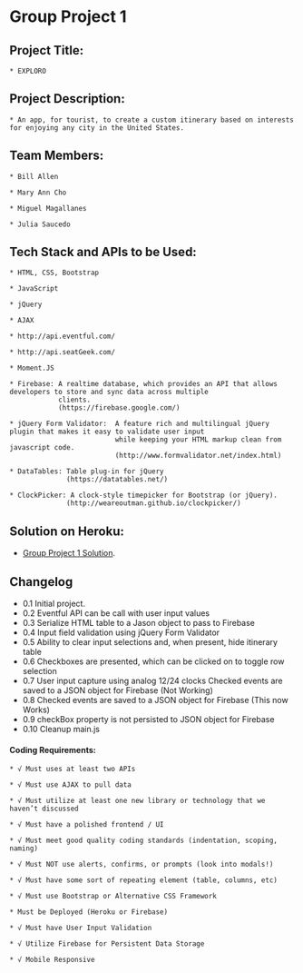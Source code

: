 # Group Project 1


## Project Title:
	* EXPLORO

## Project Description:

	* An app, for tourist, to create a custom itinerary based on interests for enjoying any city in the United States.

## Team Members:
	* Bill Allen

	* Mary Ann Cho

	* Miguel Magallanes

	* Julia Saucedo

## Tech Stack and APIs to be Used:

	* HTML, CSS, Bootstrap

	* JavaScript

	* jQuery

	* AJAX

	* http://api.eventful.com/

	* http://api.seatGeek.com/

	* Moment.JS

	* Firebase: A realtime database, which provides an API that allows developers to store and sync data across multiple
	            clients.
	            (https://firebase.google.com/)

	* jQuery Form Validator:  A feature rich and multilingual jQuery plugin that makes it easy to validate user input
	                          while keeping your HTML markup clean from javascript code.
	                          (http://www.formvalidator.net/index.html)

	* DataTables: Table plug-in for jQuery
	              (https://datatables.net/)

	* ClockPicker: A clock-style timepicker for Bootstrap (or jQuery).
	              (http://weareoutman.github.io/clockpicker/)


## Solution on Heroku:
- [Group Project 1 Solution]().

## Changelog
- 0.1  Initial project.
- 0.2  Eventful API can be call with user input values
- 0.3  Serialize HTML table to a Jason object to pass to Firebase
- 0.4  Input field validation using jQuery Form Validator
- 0.5  Ability to clear input selections and, when present, hide itinerary table
- 0.6  Checkboxes are presented, which can be clicked on to toggle row selection
- 0.7  User input capture using analog 12/24 clocks
       Checked events are saved to a JSON object for Firebase (Not Working)
- 0.8  Checked events are saved to a JSON object for Firebase (This now Works)
- 0.9  checkBox property is not persisted to JSON object for Firebase
- 0.10 Cleanup main.js


#### Coding Requirements:

	* √ Must uses at least two APIs

	* √ Must use AJAX to pull data

	* √ Must utilize at least one new library or technology that we haven’t discussed

	* √ Must have a polished frontend / UI

	* √ Must meet good quality coding standards (indentation, scoping, naming)

	* √ Must NOT use alerts, confirms, or prompts (look into modals!)

	* √ Must have some sort of repeating element (table, columns, etc)

	* √ Must use Bootstrap or Alternative CSS Framework

	* Must be Deployed (Heroku or Firebase)

	* √ Must have User Input Validation

	* √ Utilize Firebase for Persistent Data Storage

	* √ Mobile Responsive